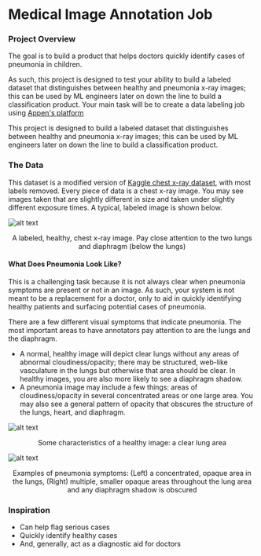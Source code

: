 # Medical Image Annotation Job

### **Project Overview**
The goal is to build a product that helps doctors quickly identify cases of pneumonia in children. 

As such, this project is designed to test your ability to build a labeled dataset that distinguishes between healthy and pneumonia x-ray images; this can be used by ML engineers later on down the line to build a classification product. Your main task will be to create a data labeling job using [Appen's platform](https://client.appen.com/jobs)

This project is designed to build a labeled dataset that distinguishes between healthy and pneumonia x-ray images; this can be used by ML engineers later on down the line to build a classification product.

### **The Data**
This dataset is a modified version of [Kaggle chest x-ray dataset](https://www.kaggle.com/paultimothymooney/chest-xray-pneumonia), with most labels removed. Every piece of data is a chest x-ray image. You may see images taken that are slightly different in size and taken under slightly different exposure times. A typical, labeled image is shown below.

![alt text](https://video.udacity-data.com/topher/2019/April/5cae622b_annotated-chest-xray/annotated-chest-xray.png) 
<p align="center">
    A labeled, healthy, chest x-ray image. Pay close attention to the two lungs and diaphragm (below the lungs)
</p>



#### What Does Pneumonia Look Like?
This is a challenging task because it is not always clear when pneumonia symptoms are present or not in an image. As such, your system is not meant to be a replacement for a doctor, only to aid in quickly identifying healthy patients and surfacing potential cases of pneumonia.

There are a few different visual symptoms that indicate pneumonia. The most important areas to have annotators pay attention to are the lungs and the diaphragm.

* A normal, healthy image will depict clear lungs without any areas of abnormal cloudiness/opacity; there may be structured, web-like vasculature in the lungs but otherwise that area should be clear. In healthy images, you are also more likely to see a diaphragm shadow.
* A pneumonia image may include a few things: areas of cloudiness/opacity in several concentrated areas or one large area. You may also see a general pattern of opacity that obscures the structure of the lungs, heart, and diaphragm.

![alt text](https://video.udacity-data.com/topher/2019/April/5cae62e6_healthy-example/healthy-example.png)
<p align="center">
    Some characteristics of a healthy image: a clear lung area
</p>

![alt text](https://video.udacity-data.com/topher/2019/April/5cae6304_pneumonia-examples/pneumonia-examples.png)
<p align="center"> 
Examples of pneumonia symptoms: (Left) a concentrated, opaque area in the lungs, (Right) multiple, smaller opaque areas throughout the lung area and any diaphragm shadow is obscured 
</p>


### **Inspiration**
* Can help flag serious cases
* Quickly identify healthy cases
* And, generally, act as a diagnostic aid for doctors
